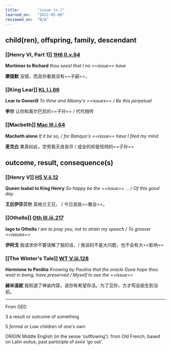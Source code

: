 ```yaml
---
title:        "issue (n.)"
learned_on:   "2022-05-08"
reviewed_on:  "N/A"
---
```


## child(ren), offspring, family, descendant

### [[Henry VI, Part 1]] [1H6 II.v.94](https://www.shakespeareswords.com/Public/Play.aspx?Act=2&Scene=5&WorkId=25#202303) 

**Mortimer to Richard** *thou seest that I no ==issue== have*

**摩提默** 没错，而且你看我没有==子嗣==，

### [[King Lear]] [KL I.i.66](https://www.shakespeareswords.com/Public/Play.aspx?Act=1&Scene=1&WorkId=11#151359) 

**Lear to Gonerill** *To thine and Albany's ==issues== / Be this perpetual*

**李尔** 让你和奥尔巴尼的==子孙== / 代代相传

### [[Macbeth]] [Mac III.i.64](https://www.shakespeareswords.com/Public/Play.aspx?Act=3&Scene=1&WorkId=13#160567) 

**Macbeth alone** *If it be so, / for Banquo's ==issue== have I filed my mind*

**麦克白** 果真如此，空劳我天良丧尽 / 成全的却是班柯的==子孙==

## outcome, result, consequence(s)

### [[Henry V]] [H5 V.ii.12](https://www.shakespeareswords.com/Public/Play.aspx?Act=5&Scene=2&WorkId=38#257014) 

**Queen Isabel to King Henry** *So happy be the ==issue== ... / Of this good day*

**王后伊莎贝尔** 英格兰王兄， / 今日良辰==雅会==，

### [[Othello]] [Oth III.iii.217](https://www.shakespeareswords.com/Public/Play.aspx?Act=3&Scene=3&WorkId=9#143737) 

**Iago to Othello** *I am to pray you, not to strain my speech / To grosser ==issues==*

**伊阿戈** 我请求你不要误解了我的话，/ 我谈的不是大问题，也不会有大==影响==

### [[The Winter's Tale]] [WT V.iii.128](https://www.shakespeareswords.com/Public/Play.aspx?Act=5&Scene=3&WorkId=35#244767) 

**Hermione to Perdita** *Knowing by Paulina that the oracle Gave hope thou wast in being, have preserved / Myself to see the ==issue==*

**赫米温妮** 我知道了神谕内容，说你有希望存活。为了见你，方才苟且偷生到当前。

-----

From OED

3 a result or outcome of something

5 *formal or Law* children of one's own

ORIGIN Middle English (in the sense ‘outflowing’): from Old French, based on Latin *exitus*, past participle of *exire* ‘go out’.


